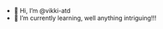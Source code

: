 - 👋 Hi, I’m @vikki-atd
- 🌱 I’m currently learning, well anything intriguing!!!

<!---
vigneshthanigai-atd/vigneshthanigai-atd is a ✨ special ✨ repository because its `README.md` (this file) appears on your GitHub profile.
You can click the Preview link to take a look at your changes.
--->
